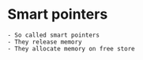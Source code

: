 # Smart pointers 

	- So called smart pointers 
	- They release memory 
	- They allocate memory on free store 
